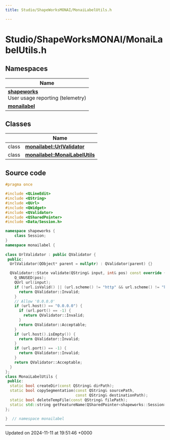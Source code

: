 ```yaml
---
title: Studio/ShapeWorksMONAI/MonaiLabelUtils.h

---
```


# Studio/ShapeWorksMONAI/MonaiLabelUtils.h



## Namespaces

| Name           |
| -------------- |
| **[shapeworks](../Namespaces/namespaceshapeworks.md)** <br>User usage reporting (telemetry)  |
| **[monailabel](../Namespaces/namespacemonailabel.md)**  |

## Classes

|                | Name           |
| -------------- | -------------- |
| class | **[monailabel::UrlValidator](../Classes/classmonailabel_1_1UrlValidator.md)**  |
| class | **[monailabel::MonaiLabelUtils](../Classes/classmonailabel_1_1MonaiLabelUtils.md)**  |




## Source code

```cpp
#pragma once

#include <QLineEdit>
#include <QString>
#include <QUrl>
#include <QWidget>
#include <QValidator>
#include <QSharedPointer>
#include <Data/Session.h>

namespace shapeworks {
    class Session;
}
namespace monailabel {
    
class UrlValidator : public QValidator {
 public:
  UrlValidator(QObject* parent = nullptr) : QValidator(parent) {}

  QValidator::State validate(QString& input, int& pos) const override {
    Q_UNUSED(pos);
    QUrl url(input);
    if (!url.isValid() || (url.scheme() != "http" && url.scheme() != "https")) {
      return QValidator::Invalid;
    }
    // Allow '0.0.0.0'
    if (url.host() == "0.0.0.0") {
      if (url.port() == -1) {
        return QValidator::Invalid;
      }
      return QValidator::Acceptable;
    }
    if (url.host().isEmpty()) {
      return QValidator::Invalid;
    }
    if (url.port() == -1) {
      return QValidator::Invalid;
    }
    return QValidator::Acceptable;
  }
};
class MonaiLabelUtils {
 public:
  static bool createDir(const QString& dirPath);
  static bool copySegmentation(const QString& sourcePath,
                               const QString& destinationPath);
  static bool deleteTempFile(const QString& filePath);
  static std::string getFeatureName(QSharedPointer<shapeworks::Session> session);
};

}  // namespace monailabel
```


-------------------------------

Updated on 2024-11-11 at 19:51:46 +0000
